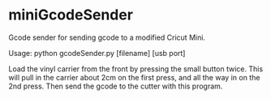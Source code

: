 # miniGcodeSender
Gcode sender for sending gcode to a modified Cricut Mini.

Usage:  python gcodeSender.py [filename] [usb port]

Load the vinyl carrier from the front by pressing the small button twice.
This will pull in the carrier about 2cm on the first press, and all the way
in on the 2nd press.  Then send the gcode to the cutter with this program.
